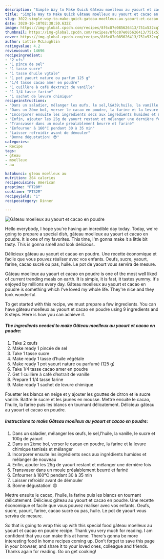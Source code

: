 ```yaml
---
description: "Simple Way to Make Quick Gâteau moelleux au yaourt et cacao en poudre"
title: "Simple Way to Make Quick Gâteau moelleux au yaourt et cacao en poudre"
slug: 3022-simple-way-to-make-quick-gateau-moelleux-au-yaourt-et-cacao-en-poudre
date: 2020-10-10T02:38:50.632Z
image: https://img-global.cpcdn.com/recipes/8f6c87e085626413/751x532cq70/gateau-moelleux-au-yaourt-et-cacao-en-poudre-photo-principale-de-la-recette.jpg
thumbnail: https://img-global.cpcdn.com/recipes/8f6c87e085626413/751x532cq70/gateau-moelleux-au-yaourt-et-cacao-en-poudre-photo-principale-de-la-recette.jpg
cover: https://img-global.cpcdn.com/recipes/8f6c87e085626413/751x532cq70/gateau-moelleux-au-yaourt-et-cacao-en-poudre-photo-principale-de-la-recette.jpg
author: Lottie McLaughlin
ratingvalue: 4.2
reviewcount: 14696
recipeingredient:
- "2 ufs"
- "1 pince de sel"
- "1 tasse sucre"
- "1 tasse dhuile vgtale"
- "1 pot yaourt nature ou parfum 125 g"
- "1/4 tasse cacao amer en poudre"
- "1 cuillère à café dextrait de vanille"
- "1 1/4 tasse farine"
- "1 sachet de levure chimique"
recipeinstructions:
- "Dans un saladier, mélanger les œufs, le sel,l&#39;huile, la vanille, le sucre et 100g de yaourt"
- "Dans un 2ème bol, verser le cacao en poudre, la farine et la levure chimique tamisés et mélanger"
- "Incorporer ensuite les ingrédients secs aux ingrédients humides et mélanger de nouveau"
- "Enfin, ajouter les 25g de yaourt restant et mélanger une dernière fois"
- "Transvaser dans un moule préalablement beurré et fariné"
- "Enfourner à 160°C pendant 30 à 35 min"
- "Laisser refroidir avant de démouler"
- "Bonne dégustation! 😍"
categories:
- Recipe
tags:
- gteau
- moelleux
- au

katakunci: gteau moelleux au 
nutrition: 264 calories
recipecuisine: American
preptime: "PT28M"
cooktime: "PT32M"
recipeyield: "1"
recipecategory: Dinner

---
```



![Gâteau moelleux au yaourt et cacao en poudre](https://img-global.cpcdn.com/recipes/8f6c87e085626413/751x532cq70/gateau-moelleux-au-yaourt-et-cacao-en-poudre-photo-principale-de-la-recette.jpg)

Hello everybody, I hope you're having an incredible day today. Today, we're going to prepare a special dish, gâteau moelleux au yaourt et cacao en poudre. It is one of my favorites. This time, I'm gonna make it a little bit tasty. This is gonna smell and look delicious.

Délicieux gâteau au yaourt et cacao en poudre. Une recette économique et facile que vous pouvez réaliser avec vos enfants. Oeufs, sucre, yaourt, farine, cacao sucré ou pas, huile. Le pot de yaourt vous servira de mesure.

Gâteau moelleux au yaourt et cacao en poudre is one of the most well liked of current trending meals on earth. It is simple, it is fast, it tastes yummy. It's enjoyed by millions every day. Gâteau moelleux au yaourt et cacao en poudre is something which I've loved my whole life. They're nice and they look wonderful.


To get started with this recipe, we must prepare a few ingredients. You can have gâteau moelleux au yaourt et cacao en poudre using 9 ingredients and 8 steps. Here is how you can achieve it.

<!--inarticleads1-->

##### The ingredients needed to make Gâteau moelleux au yaourt et cacao en poudre:

1. Take 2 œufs
1. Make ready 1 pincée de sel
1. Take 1 tasse sucre
1. Make ready 1 tasse d’huile végétale
1. Make ready 1 pot yaourt nature ou parfumé (125 g)
1. Take 1/4 tasse cacao amer en poudre
1. Get 1 cuillère à café d’extrait de vanille
1. Prepare 1 1/4 tasse farine
1. Make ready 1 sachet de levure chimique


Fouetter les blancs en neige et y ajouter les gouttes de citron et le sucre vanillé. Battre le sucre et les jaunes en mousse. Mettre ensuite le cacao, l&#39;huile, la farine puis les blancs en tournant délicatement. Délicieux gâteau au yaourt et cacao en poudre. 

<!--inarticleads2-->

##### Instructions to make Gâteau moelleux au yaourt et cacao en poudre:

1. Dans un saladier, mélanger les œufs, le sel,l&#39;huile, la vanille, le sucre et 100g de yaourt
1. Dans un 2ème bol, verser le cacao en poudre, la farine et la levure chimique tamisés et mélanger
1. Incorporer ensuite les ingrédients secs aux ingrédients humides et mélanger de nouveau
1. Enfin, ajouter les 25g de yaourt restant et mélanger une dernière fois
1. Transvaser dans un moule préalablement beurré et fariné
1. Enfourner à 160°C pendant 30 à 35 min
1. Laisser refroidir avant de démouler
1. Bonne dégustation! 😍


Mettre ensuite le cacao, l&#39;huile, la farine puis les blancs en tournant délicatement. Délicieux gâteau au yaourt et cacao en poudre. Une recette économique et facile que vous pouvez réaliser avec vos enfants. Oeufs, sucre, yaourt, farine, cacao sucré ou pas, huile. Le pot de yaourt vous servira de mesure. 

So that is going to wrap this up with this special food gâteau moelleux au yaourt et cacao en poudre recipe. Thank you very much for reading. I am confident that you can make this at home. There's gonna be more interesting food in home recipes coming up. Don't forget to save this page in your browser, and share it to your loved ones, colleague and friends. Thanks again for reading. Go on get cooking!
